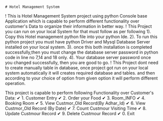                                                                                  # Hotel Management System
! This is Hotel Management System project using python Console base Application which is capable to perform different functionality over customer's Data to organize their information in better way.
! This Project you can run on your local System for that must follow as per following 
1). Copy this Hotel management python file into your python Ide.
2). To run this python project you must have python Driver and Mysql Database Server installed on your local system.
3). once this both installation is completed successfully,then you must change the database server password in python code in line no 7,14 and 18 only.
4). Your database server password once you changed successfully, then you are good to go.
! This Project dont need to create manually table in database, once project got run on your local system automatically it will creates required database and tables. and then according to your choice
  of option from given option it will perform different operation.

  This project is capable to perform following Functionality over Customer's Data:
                                                                              ✔ 1. Customer Entry
                                                                              ✔ 2. Order your Food
                                                                              ✔ 3. Room_INFO
                                                                              ✔ 4. Booking Room
                                                                              ✔ 5. View Custmor_Old Record(By Adhar_Id)
                                                                              ✔ 6. View Custmor_Old Record (By Date)
                                                                              ✔ 7. Count Custmour Visiting Time
                                                                              ✔ 8. Update Custmour Record
                                                                              ✔ 9. Delete Custmour Record
                                                                              ✔ 0. Exit
        
